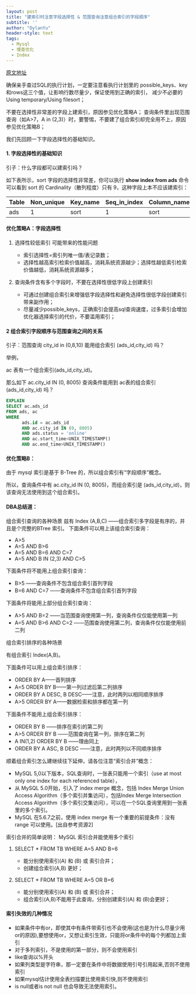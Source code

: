```yaml
---
layout: post
title: "建索引时注意字段选择性 & 范围查询注意组合索引的字段顺序"
subtitle: ''
author: "DylanYu"
header-style: text
tags:
  - Mysql
  - 慢查优化
  - Index
---
```


<a href="https://www.cnblogs.com/zhengyun_ustc/p/slowquery2.html" target="_blank">原文地址</a>

确保亲手查过SQL的执行计划，一定要注意看执行计划里的 possible_keys、key和rows这三个值，让影响行数尽量少，保证使用到正确的索引，
减少不必要的Using temporary/Using filesort；

不要在选择性非常差的字段上建索引，原因参见优化策略A；
查询条件里出现范围查询（如A>7，A in (2,3)）时，要警惕，不要建了组合索引却完全用不上，原因参见优化策略B；

我们先回顾一下字段选择性的基础知识。

#### 1. 字段选择性的基础知识

引子：什么字段都可以建索引吗？

如下表所示，sort 字段的选择性非常差，你可以执行 **show index from ads** 命令可以看到 sort 的 Cardinality（散列程度）只有 9，这种字段上本不应该建索引：

Table|Non_unique|Key_name|Seq_in_index|Column_name|Collation|Cardinality|Sub_part|Packed|Null|Index_type|Comment
---|---|---|---|---|---|---|---|---|---|---|---
ads|1|sort|1|sort|A|9|\N|\N||BTREE

#### 优化策略A：字段选择性

1. 选择性较低索引 可能带来的性能问题
    - 索引选择性=索引列唯一值/表记录数；
    - 选择性越高索引检索价值越高，消耗系统资源越少；选择性越低索引检索价值越低，消耗系统资源越多；

2. 查询条件含有多个字段时，不要在选择性很低字段上创建索引
    - 可通过创建组合索引来增强低字段选择性和避免选择性很低字段创建索引带来副作用；
    - 尽量减少possible_keys，正确索引会提高sql查询速度，过多索引会增加优化器选择索引的代价，不要滥用索引；

#### 2 组合索引字段顺序与范围查询之间的关系

引子：范围查询 city_id in (0,8,10) 能用组合索引 (ads_id,city_id) 吗？

举例，

ac 表有一个组合索引(ads_id,city_id)。

那么如下 ac.city_id IN (0, 8005) 查询条件能用到 ac表的组合索引(ads_id,city_id) 吗？

```sql
EXPLAIN
SELECT ac.ads_id
FROM ads, ac
WHERE
      ads.id = ac.ads_id
      AND ac.city_id IN (0, 8005)
      AND ads.status = 'online'
      AND ac.start_time<UNIX_TIMESTAMP()
      AND ac.end_time>UNIX_TIMESTAMP()
```

#### 优化策略B：

由于 mysql 索引是基于 B-Tree 的，所以组合索引有“字段顺序”概念。

所以，查询条件中有 ac.city_id IN (0, 8005)，而组合索引是 (ads_id,city_id)，则该查询无法使用到这个组合索引。

#### DBA总结道：

组合索引查询的各种场景
兹有 Index (A,B,C) ——组合索引多字段是有序的，并且是个完整的BTree 索引。
下面条件可以用上该组合索引查询：
- A>5
- A=5 AND B>6
- A=5 AND B=6 AND C=7
- A=5 AND B IN (2,3) AND C>5

下面条件将不能用上组合索引查询：
- B>5 ——查询条件不包含组合索引首列字段
- B=6 AND C=7 ——查询条件不包含组合索引首列字段

下面条件将能用上部分组合索引查询：
- A>5 AND B=2 ——当范围查询使用第一列，查询条件仅仅能使用第一列
- A=5 AND B>6 AND C=2 ——范围查询使用第二列，查询条件仅仅能使用前二列

组合索引排序的各种场景

有组合索引 Index(A,B)。

下面条件可以用上组合索引排序：

- ORDER BY A——首列排序
- A=5 ORDER BY B——第一列过滤后第二列排序
- ORDER BY A DESC, B DESC——注意，此时两列以相同顺序排序
- A>5 ORDER BY A——数据检索和排序都在第一列

下面条件不能用上组合索引排序：
- ORDER BY B ——排序在索引的第二列
- A>5 ORDER BY B ——范围查询在第一列，排序在第二列
- A IN(1,2) ORDER BY B ——理由同上
- ORDER BY A ASC, B DESC ——注意，此时两列以不同顺序排序

顺着组合索引怎么建继续往下延伸，请各位注意“索引合并”概念：

- MySQL 5,0以下版本，SQL查询时，一张表只能用一个索引（use at most only one index for each referenced table），
- 从 MySQL 5.0开始，引入了 index merge 概念，包括 Index Merge Union Access Algorithm（多个索引并集访问），包括Index Merge Intersection Access Algorithm（多个索引交集访问），可以在一个SQL查询里用到一张表里的多个索引。
- MySQL 在5.6.7之前，使用 index merge 有一个重要的前提条件：没有 range 可以使用。[出自参考资源2]

索引合并的简单说明：
MySQL 索引合并能使用多个索引

1. SELECT * FROM TB WHERE A=5 AND B=6
    - 能分别使用索引(A) 和 (B) 或 索引合并；
    - 创建组合索引(A,B) 更好；

2. SELECT * FROM TB WHERE A=5 OR B=6
    - 能分别使用索引(A) 和 (B) 或 索引合并；
    - 组合索引(A,B)不能用于此查询，分别创建索引(A) 和 (B)会更好；


#### 索引失效的几种情况
- 如果条件中有or，即使其中有条件带索引也不会使用(这也是为什么尽量少用or的原因),要想使用or，又想让索引生效，只能将or条件中的每个列都加上索引
- 对于多列索引，不是使用的第一部分，则不会使用索引
- like查询以%开头
- 如果列类型是字符串，那一定要在条件中将数据使用引号引用起来,否则不使用索引
- 如果mysql估计使用全表扫描要比使用索引快,则不使用索引
- is null或者is not null 也会导致无法使用索引。
